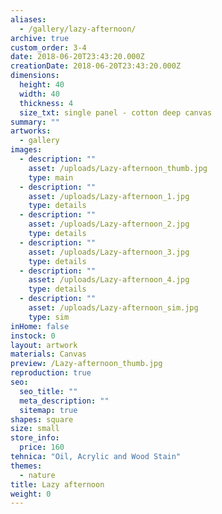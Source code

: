 ```yaml
---
aliases:
  - /gallery/lazy-afternoon/
archive: true
custom_order: 3-4
date: 2018-06-20T23:43:20.000Z
creationDate: 2018-06-20T23:43:20.000Z
dimensions:
  height: 40
  width: 40
  thickness: 4
  size_txt: single panel - cotton deep canvas
summary: ""
artworks:
  - gallery
images:
  - description: ""
    asset: /uploads/Lazy-afternoon_thumb.jpg
    type: main
  - description: ""
    asset: /uploads/Lazy-afternoon_1.jpg
    type: details
  - description: ""
    asset: /uploads/Lazy-afternoon_2.jpg
    type: details
  - description: ""
    asset: /uploads/Lazy-afternoon_3.jpg
    type: details
  - description: ""
    asset: /uploads/Lazy-afternoon_4.jpg
    type: details
  - description: ""
    asset: /uploads/Lazy-afternoon_sim.jpg
    type: sim
inHome: false
instock: 0
layout: artwork
materials: Canvas
preview: /Lazy-afternoon_thumb.jpg
reproduction: true
seo:
  seo_title: ""
  meta_description: ""
  sitemap: true
shapes: square
size: small
store_info:
  price: 160
tehnica: "Oil, Acrylic and Wood Stain"
themes:
  - nature
title: Lazy afternoon
weight: 0
---
```

